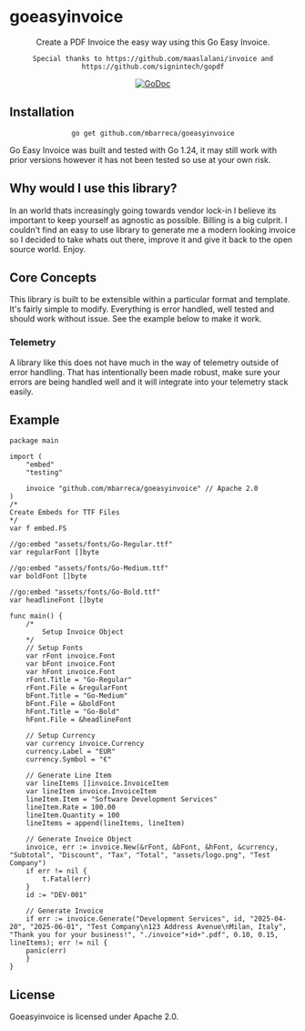 # goeasyinvoice
<div align="center">

Create a PDF Invoice the easy way using this Go Easy Invoice.

`Special thanks to https://github.com/maaslalani/invoice and https://github.com/signintech/gopdf`

[![GoDoc][doc-img]][doc]

<div align="left">

## Installation

<div align="center">

`go get github.com/mbarreca/goeasyinvoice`

<div align="left">

Go Easy Invoice was built and tested with Go 1.24, it may still work with prior versions however it has not been tested so use at your own risk.

## Why would I use this library?

In an world thats increasingly going towards vendor lock-in I believe its important to keep yourself as agnostic as possible. Billing is a big culprit. I couldn't find an easy to use library to generate me a modern looking invoice so I decided to take whats out there, improve it and give it back to the open source world. Enjoy.

## Core Concepts

This library is built to be extensible within a particular format and template. It's fairly simple to modify. Everything is error handled, well tested and should work without issue. See the example below to make it work.

### Telemetry

A library like this does not have much in the way of telemetry outside of error handling. That has intentionally been made robust, make sure your errors are being handled well and it will integrate into your telemetry stack easily.

## Example
```
package main

import (
	"embed"
	"testing"

	invoice "github.com/mbarreca/goeasyinvoice" // Apache 2.0
)
/*
Create Embeds for TTF Files
*/
var f embed.FS

//go:embed "assets/fonts/Go-Regular.ttf"
var regularFont []byte

//go:embed "assets/fonts/Go-Medium.ttf"
var boldFont []byte

//go:embed "assets/fonts/Go-Bold.ttf"
var headlineFont []byte

func main() {
	/*
		Setup Invoice Object
	*/
	// Setup Fonts
	var rFont invoice.Font
	var bFont invoice.Font
	var hFont invoice.Font
	rFont.Title = "Go-Regular"
	rFont.File = &regularFont
	bFont.Title = "Go-Medium"
	bFont.File = &boldFont
	hFont.Title = "Go-Bold"
	hFont.File = &headlineFont

	// Setup Currency
	var currency invoice.Currency
	currency.Label = "EUR"
	currency.Symbol = "€"

	// Generate Line Item
	var lineItems []invoice.InvoiceItem
	var lineItem invoice.InvoiceItem
	lineItem.Item = "Software Development Services"
	lineItem.Rate = 100.00
	lineItem.Quantity = 100
	lineItems = append(lineItems, lineItem)

	// Generate Invoice Object
	invoice, err := invoice.New(&rFont, &bFont, &hFont, &currency, "Subtotal", "Discount", "Tax", "Total", "assets/logo.png", "Test Company")
	if err != nil {
		t.Fatal(err)
	}
	id := "DEV-001"

	// Generate Invoice
	if err := invoice.Generate("Development Services", id, "2025-04-20", "2025-06-01", "Test Company\n123 Address Avenue\nMilan, Italy", "Thank you for your business!", "./invoice"+id+".pdf", 0.10, 0.15, lineItems); err != nil {
	panic(err)
	}
}

```

## License

Goeasyinvoice is licensed under Apache 2.0.

[doc]: https://pkg.go.dev/github.com/mbarreca/goeasyinvoice
[doc-img]: https://pkg.go.dev/badge/github.com/mbarreca/goeasyinvoice
